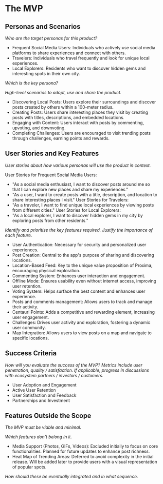 # The MVP

## Personas and Scenarios

*Who are the target personas for this product?*

- Frequent Social Media Users: Individuals who actively use social media platforms to share experiences and connect with others.
- Travelers: Individuals who travel frequently and look for unique local experiences.
- Local Explorers: Residents who want to discover hidden gems and interesting spots in their own city.

*Which is the key persona?*

*High-level scenarios to adopt, use and share the product.*

- Discovering Local Posts: Users explore their surroundings and discover posts created by others within a 100-meter radius.
- Creating Posts: Users share interesting places they visit by creating posts with titles, descriptions, and embedded locations.
- Engaging with Content: Users interact with posts by commenting, upvoting, and downvoting.
- Completing Challenges: Users are encouraged to visit trending posts through challenges, earning points and rewards.

## User Stories and Key Features

*User stories about how various personas will use the product in context.*

User Stories for Frequent Social Media Users:

- "As a social media enthusiast, I want to discover posts around me so that I can explore new places and share my experiences."
- "As a user, I want to create posts with a title, description, and location to share interesting places I visit."
User Stories for Travelers:
- "As a traveler, I want to find unique local experiences by viewing posts from different cities."
User Stories for Local Explorers:
- "As a local explorer, I want to discover hidden gems in my city by exploring posts from other residents."

*Identify and prioritise the key features required.*
*Justify the importance of each feature.*

- User Authentication: Necessary for security and personalized user experiences.
- Post Creation: Central to the app's purpose of sharing and discovering locations.
- Location-Based Feed: Key to the unique value proposition of Proxima, encouraging physical exploration.
- Commenting System: Enhances user interaction and engagement.
- Offline Mode: Ensures usability even without internet access, improving user retention.
- Voting System: Helps surface the best content and enhances user experience.
- Posts and comments management: Allows users to track and manage their activity.
- Centauri Points: Adds a competitive and rewarding element, increasing user engagement.
- Challenges: Drives user activity and exploration, fostering a dynamic user community.
- Map Integration: Allows users to view posts on a map and navigate to specific locations.


## Success Criteria

*How will you evaluate the success of the MVP?*
*Metrics include user penetration, quality / satisfaction.*
*If applicable, progress in discussions with ecosystem partners / investors / customers.*

- User Adoption and Engagement
- Active User Retention
- User Satisfaction and Feedback
- Partnerships and Investment

## Features Outside the Scope

*The MVP must be viable and minimal.*

*Which features don’t belong in it.*
- Media Support (Photos, GIFs, Videos): Excluded initially to focus on core functionalities. Planned for future updates to enhance post richness.
- Heat Map of Trending Areas: Deferred to avoid complexity in the initial release. Will be added later to provide users with a visual representation of popular spots.


*How should these be eventually integrated and in what sequence.*
